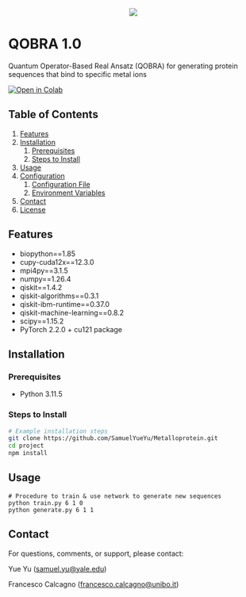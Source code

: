 <div align="center">
  <img src="https://github/SamuelYueYu/QOBRA-1.0/blob/main/assets/QOBRA_logo_gradient_resized.png">
</div>

# QOBRA 1.0
Quantum Operator-Based Real Ansatz (QOBRA) for generating protein sequences that bind to specific metal ions

[![Open in Colab](https://colab.research.google.com/assets/colab-badge.svg)](https://colab.research.google.com/github/SamuelYueYu/QOBRA-1.0/blob/main/src/QOBRA_demo.ipynb)

## Table of Contents
1. [Features](#features)
2. [Installation](#installation)
    1. [Prerequisites](#prerequisites)
    2. [Steps to Install](#steps-to-install)
3. [Usage](#usage)
4. [Configuration](#configuration)
    1. [Configuration File](#configuration-file)
    2. [Environment Variables](#environment-variables)
5. [Contact](#contact)
6. [License](#license)

## Features
- biopython==1.85
- cupy-cuda12x==12.3.0
- mpi4py==3.1.5
- numpy==1.26.4
- qiskit==1.4.2
- qiskit-algorithms==0.3.1
- qiskit-ibm-runtime==0.37.0
- qiskit-machine-learning==0.8.2
- scipy==1.15.2
- PyTorch 2.2.0 + cu121 package

## Installation
### Prerequisites
- Python 3.11.5

### Steps to Install
```bash
# Example installation steps
git clone https://github.com/SamuelYueYu/Metalloprotein.git
cd project
npm install
```

## Usage
```
# Procedure to train & use network to generate new sequences
python train.py 6 1 0
python generate.py 6 1 1
```

## Contact
For questions, comments, or support, please contact:

Yue Yu (samuel.yu@yale.edu)

Francesco Calcagno (francesco.calcagno@unibo.it)
